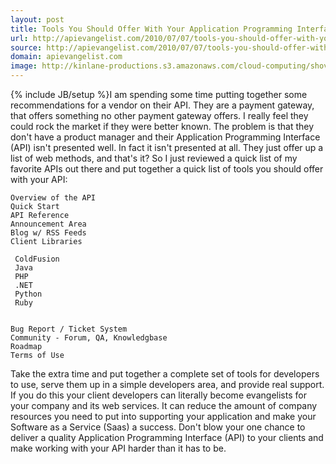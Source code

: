 ```yaml
---
layout: post
title: Tools You Should Offer With Your Application Programming Interface (API)
url: http://apievangelist.com/2010/07/07/tools-you-should-offer-with-your-application-program-interface-api/
source: http://apievangelist.com/2010/07/07/tools-you-should-offer-with-your-application-program-interface-api/
domain: apievangelist.com
image: http://kinlane-productions.s3.amazonaws.com/cloud-computing/shoveling-poop.jpg
---
```

{% include JB/setup %}I am spending some time putting together some recommendations for a vendor on their API. They are a payment gateway, that offers something no other payment gateway offers. I really feel they could rock the market if they were better known.
The problem is that they don't have a product manager and their Application Programming Interface (API) isn't presented well. In fact it isn't presented at all. They just offer up a list of web methods, and that's it?
So I just reviewed a quick list of my favorite APIs out there and put together a quick list of tools you should offer with your API:

	Overview of the API
	Quick Start
	API Reference
	Announcement Area
	Blog w/ RSS Feeds
	Client Libraries

	 ColdFusion
	 Java
	 PHP
	 .NET
	 Python
	 Ruby


	Bug Report / Ticket System
	Community - Forum, QA, Knowledgbase
	Roadmap
	Terms of Use

Take the extra time and put together a complete set of tools for developers to use, serve them up in a simple developers area, and provide real support. If you do this your client developers can literally become evangelists for your company and its web services. It can reduce the amount of company resources you need to put into supporting your application and make your Software as a Service (Saas) a success.
Don't blow your one chance to deliver a quality Application Programming Interface (API) to your clients and make working with your API harder than it has to be.